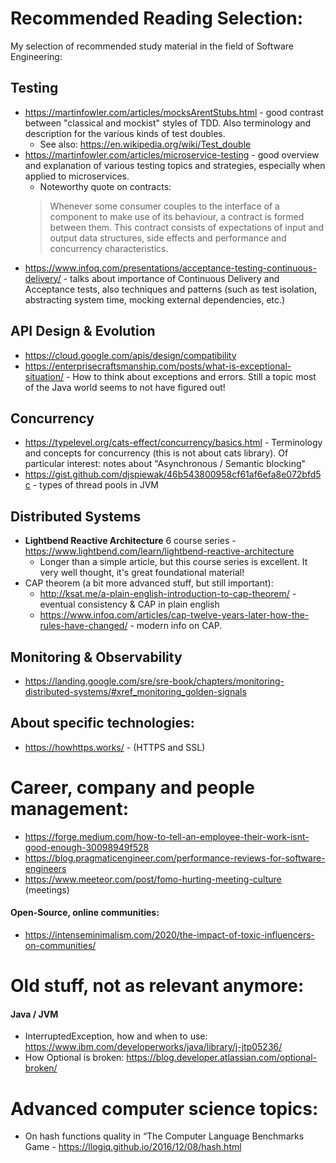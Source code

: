 
# Recommended Reading Selection:
My selection of recommended study material in the field of Software Engineering:

## Testing
 * https://martinfowler.com/articles/mocksArentStubs.html - good contrast between "classical and mockist" styles of TDD. Also terminology and description for the various kinds of test doubles. 
   * See also: https://en.wikipedia.org/wiki/Test_double
 * https://martinfowler.com/articles/microservice-testing - good overview and explanation of various testing topics and strategies, especially when applied to microservices.
   * Noteworthy quote on contracts: 
   > Whenever some consumer couples to the interface of a component to make use of its behaviour, a contract is formed between them. This contract consists of expectations of input and output data structures, side effects and performance and concurrency characteristics. 
 * https://www.infoq.com/presentations/acceptance-testing-continuous-delivery/ - talks about importance of Continuous Delivery and Acceptance tests, also techniques and patterns (such as test isolation, abstracting system time, mocking external dependencies, etc.)  

## API Design & Evolution
 * https://cloud.google.com/apis/design/compatibility
 * https://enterprisecraftsmanship.com/posts/what-is-exceptional-situation/ - How to think about exceptions and errors. Still a topic most of the Java world seems to not have figured out!

## Concurrency
 * https://typelevel.org/cats-effect/concurrency/basics.html - Terminology and concepts for concurrency (this is not about cats library). Of particular interest: notes about "Asynchronous / Semantic blocking"
 * https://gist.github.com/djspiewak/46b543800958cf61af6efa8e072bfd5c - types of thread pools in JVM   

## Distributed Systems
 * **Lightbend Reactive Architecture** 6 course series - https://www.lightbend.com/learn/lightbend-reactive-architecture
   * Longer than a simple article, but this course series is excellent. It very well thought, it's great foundational material!
 * CAP theorem (a bit more advanced stuff, but still important):
   * http://ksat.me/a-plain-english-introduction-to-cap-theorem/ - eventual consistency & CAP in plain english
   * https://www.infoq.com/articles/cap-twelve-years-later-how-the-rules-have-changed/ - modern info on CAP.

## Monitoring & Observability
 * https://landing.google.com/sre/sre-book/chapters/monitoring-distributed-systems/#xref_monitoring_golden-signals


## About specific technologies: 
 * https://howhttps.works/ - (HTTPS and SSL)


# Career, company and people management:
* https://forge.medium.com/how-to-tell-an-employee-their-work-isnt-good-enough-30098949f528
* https://blog.pragmaticengineer.com/performance-reviews-for-software-engineers
* https://www.meeteor.com/post/fomo-hurting-meeting-culture (meetings)

#### Open-Source, online communities:
 * https://intenseminimalism.com/2020/the-impact-of-toxic-influencers-on-communities/

# Old stuff, not as relevant anymore:

#### Java / JVM
 * InterruptedException, how and when to use: https://www.ibm.com/developerworks/java/library/j-jtp05236/
 * How Optional is broken: https://blog.developer.atlassian.com/optional-broken/

# Advanced computer science topics:
 * On hash functions quality in “The Computer Language Benchmarks Game - https://llogiq.github.io/2016/12/08/hash.html 
 
